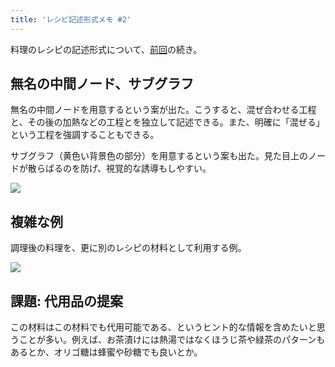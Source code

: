 ```yaml
---
title: 'レシピ記述形式メモ #2'
---
```

料理のレシピの記述形式について、[前回](https://r7kamura.com/articles/2022-05-13-mermaid-recipe-memo)の続き。

無名の中間ノード、サブグラフ
--------------

無名の中間ノードを用意するという案が出た。こうすると、混ぜ合わせる工程と、その後の加熱などの工程とを独立して記述できる。また、明確に「混ぜる」という工程を強調することもできる。

サブグラフ（黄色い背景色の部分）を用意するという案も出た。見た目上のノードが散らばるのを防げ、視覚的な誘導もしやすい。

![](https://lh5.googleusercontent.com/abSn4Bqn5y7tltW6iWQ0PYgY2jLa-oSgKDotrgrTQY89YnwbSPXwP7NiDDX8EgcO3C71XyDFfNq8-dos-fRFlX-hd0UrwGO8NSWvk9igzQnz62qau5HdjHZVpPrjerC7pHtbTIszYjF5_98lzxOhIg)

複雑な例
----

調理後の料理を、更に別のレシピの材料として利用する例。

![](https://lh3.googleusercontent.com/4Q2uGIPDnuWKyDkqAH2cjDS3R1Y-2PyJcrWXOYu_FlkcPC1QrjFk0ieUg1x7djiSiYgZ-2_KYdCqeEHTPlm7ANgGc1zyMcP-Ilmt1fhi-uaL4XWjR2s3QoLaQQYFVBpwxHiRx47iJh_66nqx8dT4nA)

課題: 代用品の提案
----------

この材料はこの材料でも代用可能である、というヒント的な情報を含めたいと思うことが多い。例えば、お茶漬けには熱湯ではなくほうじ茶や緑茶のパターンもあるとか、オリゴ糖は蜂蜜や砂糖でも良いとか。
